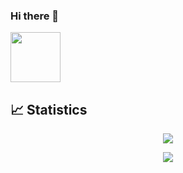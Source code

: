 ### Hi there 👋
<!--
**thiswallz/thiswallz** is a ✨ _special_ ✨ repository because its `README.md` (this file) appears on your GitHub profile.

Here are some ideas to get you started:

- 🔭 I’m currently working on ...
- 🌱 I’m currently learning ...
- 👯 I’m looking to collaborate on ...
- 🤔 I’m looking for help with ...
- 💬 Ask me about ...
- 📫 How to reach me: ...
- 😄 Pronouns: ...
- ⚡ Fun fact: ...
-->

<img src="https://github.githubassets.com/images/modules/site/copilot/copilot.png" width="80px" />

## 📈 Statistics

<div align="center">
  <a href="https://github.com/thiswallz">
    <img src="https://wakatime.com/share/@thiswallz/7768602d-0795-44ad-a482-b1b09d1be5f4.png" />
  </a>

<a  href="https://wakatime.com/@thiswallz"> <img src="https://wakatime.com/share/@thiswallz/054e28cd-c136-4d50-a1fd-3e2dea3e171a.png" /></a>

</div>

